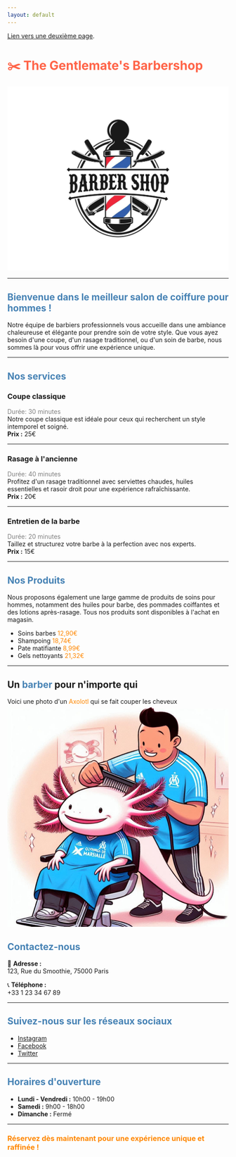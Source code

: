 ```yaml
---
layout: default
---
```




[Lien vers une deuxième page](./another-page.html).

# <span style="color:#FF6347;">✂️ **The Gentlemate's Barbershop**</span>

![Image du barbershop](img/barbershop.jpg)

---

## <span style="color:#4682B4;">Bienvenue dans le meilleur salon de coiffure pour hommes !</span>

Notre équipe de barbiers professionnels vous accueille dans une ambiance chaleureuse et élégante pour prendre soin de votre style. Que vous ayez besoin d'une coupe, d'un rasage traditionnel, ou d'un soin de barbe, nous sommes là pour vous offrir une expérience unique.

---

## <span style="color:#4682B4;">Nos services</span>

### **Coupe classique**  
<span style="color:gray;">Durée: 30 minutes</span>  
Notre coupe classique est idéale pour ceux qui recherchent un style intemporel et soigné.  
**Prix :** 25€

---

### **Rasage à l'ancienne**  
<span style="color:gray;">Durée: 40 minutes</span>  
Profitez d'un rasage traditionnel avec serviettes chaudes, huiles essentielles et rasoir droit pour une expérience rafraîchissante.  
**Prix :** 20€

---

### **Entretien de la barbe**  
<span style="color:gray;">Durée: 20 minutes</span>  
Taillez et structurez votre barbe à la perfection avec nos experts.  
**Prix :** 15€

---

## <span style="color:#4682B4;">Nos Produits</span>

Nous proposons également une large gamme de produits de soins pour hommes, notamment des huiles pour barbe, des pommades coiffantes et des lotions après-rasage. Tous nos produits sont disponibles à l'achat en magasin.

 * Soins barbes  <span style="color: #FF8700">12,90€ </span>
 * Shampoing <span style="color: #FF8700">18,74€ </span>
 * Pate matifiante <span style="color: #FF8700">8,99€ </span>
 * Gels nettoyants <span style="color: #FF8700">21,32€ </span>

---

## Un <span style="color: #4682B4">barber</span> pour n'importe qui 

Voici une photo d'un <span style="color: #FF8700">Axolotl</span> qui se fait couper les cheveux
[![Photo](img/axolotl.jpg)](https://azhoxs.github.io)



## <span style="color:#4682B4;">Contactez-nous</span>

📍 **Adresse :**  
123, Rue du Smoothie, 75000 Paris

📞 **Téléphone :**  
+33 1 23 34 67 89


---

## <span style="color:#4682B4;">Suivez-nous sur les réseaux sociaux</span>

- [Instagram](http://instagram.com/gentlematesbarbershop)
- [Facebook](http://facebook.com/gentlematesbarbershop)
- [Twitter](http://twitter.com/gentlematesbarber)

---

## <span style="color:#4682B4;">Horaires d'ouverture</span>

- **Lundi - Vendredi :** 10h00 - 19h00
- **Samedi :** 9h00 - 18h00
- **Dimanche :** Fermé

---

### <span style="color:#FF8700;">Réservez dès maintenant pour une expérience unique et raffinée !</span>


